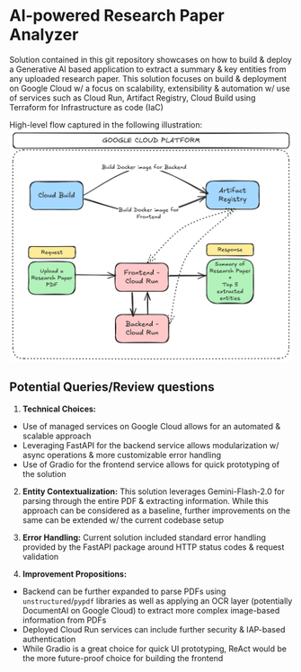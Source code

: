 # AI-powered Research Paper Analyzer

Solution contained in this git repository showcases on how to build & deploy a Generative AI based application to extract a summary & key entities from any uploaded research paper.
This solution focuses on build & deployment on Google Cloud w/ a focus on scalability, extensibility & automation w/ use of services such as Cloud Run, Artifact Registry, Cloud Build using Terraform for Infrastructure as code (IaC)

High-level flow captured in the following illustration:
![High-level design on Google Cloud](assets/research-paper-extractor-highlevel.png)

## Potential Queries/Review questions

1. **Technical Choices:**
- Use of managed services on Google Cloud allows for an automated & scalable approach
- Leveraging FastAPI for the backend service allows modularization w/ async operations & more customizable error handling
- Use of Gradio for the frontend service allows for quick prototyping of the solution

2. **Entity Contextualization:**
This solution leverages Gemini-Flash-2.0 for parsing through the entire PDF & extracting information. While this approach can be considered as a baseline, further improvements on the same can be extended w/ the current codebase setup

3. **Error Handling:**
Current solution included standard error handling provided by the FastAPI package around HTTP status codes & request validation

4. **Improvement Propositions:**
- Backend can be further expanded to parse PDFs using `unstructured`/`pypdf` libraries as well as applying an OCR layer (potentially DocumentAI on Google Cloud) to extract more complex image-based information from PDFs
- Deployed Cloud Run services can include further security & IAP-based authentication
- While Gradio is a great choice for quick UI prototyping, ReAct would be the more future-proof choice for building the frontend